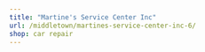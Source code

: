 ```yaml
---
title: "Martine's Service Center Inc"
url: /middletown/martines-service-center-inc-6/
shop: car repair
---
```

